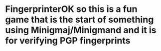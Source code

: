 # FingerprinterOK so this is a fun game that is the start of something using Minigmaj/Minigmand and it is for verifying PGP fingerprints

